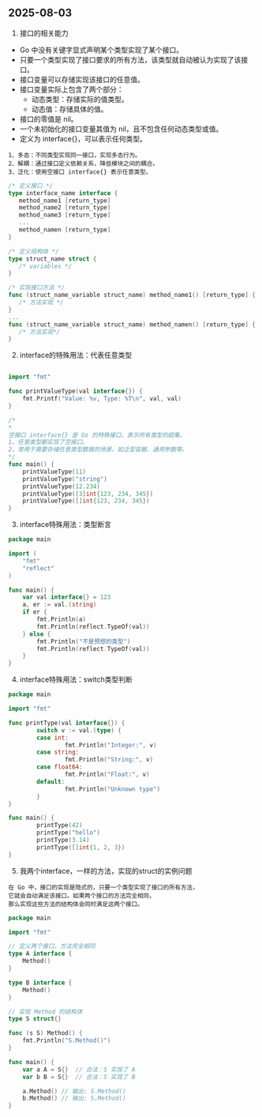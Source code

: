 ## 2025-08-03

1. 接口的相关能力

- Go 中没有关键字显式声明某个类型实现了某个接口。
- 只要一个类型实现了接口要求的所有方法，该类型就自动被认为实现了该接口。
- 接口变量可以存储实现该接口的任意值。
- 接口变量实际上包含了两个部分：
  - 动态类型：存储实际的值类型。
  - 动态值：存储具体的值。
- 接口的零值是 nil。
- 一个未初始化的接口变量其值为 nil，且不包含任何动态类型或值。
- 定义为 interface{}，可以表示任何类型。

```text
1、多态：不同类型实现同一接口，实现多态行为。
2、解耦：通过接口定义依赖关系，降低模块之间的耦合。
3、泛化：使用空接口 interface{} 表示任意类型。
```
```go
/* 定义接口 */
type interface_name interface {
   method_name1 [return_type]
   method_name2 [return_type]
   method_name3 [return_type]
   ...
   method_namen [return_type]
}

/* 定义结构体 */
type struct_name struct {
   /* variables */
}

/* 实现接口方法 */
func (struct_name_variable struct_name) method_name1() [return_type] {
   /* 方法实现 */
}
...
func (struct_name_variable struct_name) method_namen() [return_type] {
   /* 方法实现*/
}
```


2. interface的特殊用法：代表任意类型
```go

import "fmt"

func printValueType(val interface{}) {
	fmt.Printf("Value: %v, Type: %T\n", val, val)
}

/*
*
空接口 interface{} 是 Go 的特殊接口，表示所有类型的超集。
1、任意类型都实现了空接口。
2、常用于需要存储任意类型数据的场景，如泛型容器、通用参数等。
*/
func main() {
	printValueType(11)
	printValueType("string")
	printValueType(12.234)
	printValueType([3]int{123, 234, 345})
	printValueType([]int{123, 234, 345})
}

```

3. interface特殊用法：类型断言

```go
package main

import (
	"fmt"
	"reflect"
)

func main() {
	var val interface{} = 123
	a, er := val.(string)
	if er {
		fmt.Println(a)
		fmt.Println(reflect.TypeOf(val))
	} else {
		fmt.Println("不是预想的类型")
		fmt.Println(reflect.TypeOf(val))
	}
}

```

4. interface特殊用法：switch类型判断
```go
package main

import "fmt"

func printType(val interface{}) {
        switch v := val.(type) {
        case int:
                fmt.Println("Integer:", v)
        case string:
                fmt.Println("String:", v)
        case float64:
                fmt.Println("Float:", v)
        default:
                fmt.Println("Unknown type")
        }
}

func main() {
        printType(42)
        printType("hello")
        printType(3.14)
        printType([]int{1, 2, 3})
}
```

5. 我两个interface，一样的方法，实现的struct的实例问题
```text
在 Go 中，接口的实现是隐式的，只要一个类型实现了接口的所有方法，
它就会自动满足该接口。如果两个接口的方法完全相同，
那么实现这些方法的结构体会同时满足这两个接口。
```
```go
package main

import "fmt"

// 定义两个接口，方法完全相同
type A interface {
    Method()
}

type B interface {
    Method()
}

// 实现 Method 的结构体
type S struct{}

func (s S) Method() {
    fmt.Println("S.Method()")
}

func main() {
    var a A = S{}  // 合法：S 实现了 A
    var b B = S{}  // 合法：S 实现了 B

    a.Method() // 输出: S.Method()
    b.Method() // 输出: S.Method()
}

```

